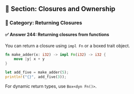 ## 📘 Section: Closures and Ownership  
### 🔹 Category: Returning Closures  
#### ✅ Answer 244: Returning closures from functions

You can return a closure using `impl Fn` or a boxed trait object.

```rust
fn make_adder(x: i32) -> impl Fn(i32) -> i32 {
    move |y| x + y
}

let add_five = make_adder(5);
println!("{}", add_five(3));
```

For dynamic return types, use `Box<dyn Fn()>`.
